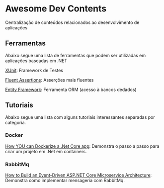 # Awesome Dev Contents
Centralização de conteúdos relacionados ao desenvolvimento de aplicações

## Ferramentas
Abaixo segue uma lista de ferramentas que podem ser utilizadas em aplicações baseadas em .NET

[XUnit](https://xunit.net/): Framework de Testes

[Fluent Assertions](https://fluentassertions.com/): Asserções mais fluentes

[Entity Framework](https://entityframework.net/): Ferramenta ORM (acesso à bancos dedados)

## Tutoriais
Abaixo segue uma lista com alguns tutoriais interessantes separadas por categoria.

### Docker
[How YOU can Dockerize a .Net Core app](https://softchris.github.io/pages/dotnet-dockerize.html): Demonstra o passo a passo para criar um projeto em .Net em containers.

### RabbitMq
[How to Build an Event-Driven ASP.NET Core Microservice Architecture](https://itnext.io/how-to-build-an-event-driven-asp-net-core-microservice-architecture-e0ef2976f33f): Demonstra como implementar mensageria com RabbitMq.
